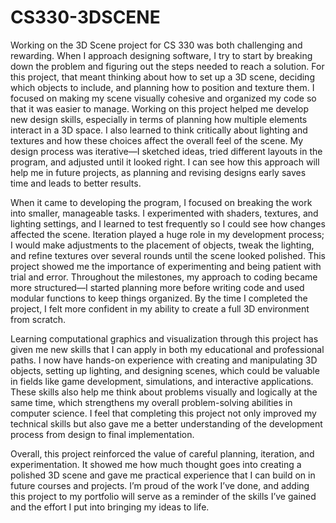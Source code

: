# CS330-3DSCENE

Working on the 3D Scene project for CS 330 was both challenging and rewarding. When I approach designing software, I try to start by breaking down the problem and figuring out the steps needed to reach a solution. For this project, that meant thinking about how to set up a 3D scene, deciding which objects to include, and planning how to position and texture them. I focused on making my scene visually cohesive and organized my code so that it was easier to manage. Working on this project helped me develop new design skills, especially in terms of planning how multiple elements interact in a 3D space. I also learned to think critically about lighting and textures and how these choices affect the overall feel of the scene. My design process was iterative—I sketched ideas, tried different layouts in the program, and adjusted until it looked right. I can see how this approach will help me in future projects, as planning and revising designs early saves time and leads to better results.

When it came to developing the program, I focused on breaking the work into smaller, manageable tasks. I experimented with shaders, textures, and lighting settings, and I learned to test frequently so I could see how changes affected the scene. Iteration played a huge role in my development process; I would make adjustments to the placement of objects, tweak the lighting, and refine textures over several rounds until the scene looked polished. This project showed me the importance of experimenting and being patient with trial and error. Throughout the milestones, my approach to coding became more structured—I started planning more before writing code and used modular functions to keep things organized. By the time I completed the project, I felt more confident in my ability to create a full 3D environment from scratch.

Learning computational graphics and visualization through this project has given me new skills that I can apply in both my educational and professional paths. I now have hands-on experience with creating and manipulating 3D objects, setting up lighting, and designing scenes, which could be valuable in fields like game development, simulations, and interactive applications. These skills also help me think about problems visually and logically at the same time, which strengthens my overall problem-solving abilities in computer science. I feel that completing this project not only improved my technical skills but also gave me a better understanding of the development process from design to final implementation.

Overall, this project reinforced the value of careful planning, iteration, and experimentation. It showed me how much thought goes into creating a polished 3D scene and gave me practical experience that I can build on in future courses and projects. I’m proud of the work I’ve done, and adding this project to my portfolio will serve as a reminder of the skills I’ve gained and the effort I put into bringing my ideas to life.
